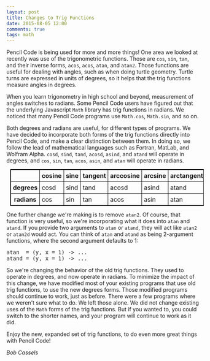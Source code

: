 ```yaml
---
layout: post
title: Changes to Trig Functions
date: 2015-08-05 12:00
comments: true
tags: math
---
```


Pencil Code is being used for more and more things! One area we looked at recently was use of the trigonometric functions.
Those are `cos`, `sin`, `tan`, and their inverse forms, `acos`, `acos`, `atan`, and `atan2`. Those functions are useful
for dealing with angles, such as when doing turtle geometry. Turtle turns are expressed in units of degrees, so it helps
that the trig functions measure angles in degrees.

When you learn trigonometry in high school and beyond, measurement of angles switches to radians. Some Pencil Code users
have figured out that the underlying Javascript `Math` library has trig functions in radians. We noticed that
many Pencil Code programs use `Math.cos`, `Math.sin`, and so on.

Both degrees and radians are useful, for different types of programs. We have decided to incorporate both forms of the
trig functions directly into Pencil Code, and make a clear distinction between them. In doing so, we follow the lead of
mathematical languages such as Fortran, MatLab, and Wolfram Alpha. `cosd`, `sind`, `tand`, `acosd`, `asind`, and `atand`
will operate in degrees, and `cos`, `sin`, `tan`, `acos`, `asin`, and `atan` will operate in radians.

<style>
  table {
      margin: 10px;
  }
  table, th, td {
      border: 1px solid black;
      border-collapse: collapse;
  }
  th, td {
      padding: 5px;
  }
</style>
<table>
  <tr>
    <th></th>
    <th>cosine</th>
    <th>sine</th>
    <th>tangent</th>
    <th>arccosine</th>
    <th>arcsine</th>
    <th>arctangent</th>
  </tr>
  <tr>
    <th>degrees</th>
    <td>cosd</td>
    <td>sind</td>
    <td>tand</td>
    <td>acosd</td>
    <td>asind</td>
    <td>atand</td>
  </tr>
  <tr>
    <th>radians</th>
    <td>cos</td>
    <td>sin</td>
    <td>tan</td>
    <td>acos</td>
    <td>asin</td>
    <td>atan</td>
  </tr>
</table>

One further change we're making is to remove `atan2`. Of course, that function is very useful, so we're
incorporating what it does into `atan` and `atand`. If you provide two arguments to `atan`
or `atand`, they will act like `atan2` or `atan2d` would act. You can think of
`atan` and `atand` as being 2-argument functions, where the second argument defaults to 1:

<pre class="examp">
atan  = (y, x = 1) -> ...
atand = (y, x = 1) -> ...
</pre>

So we're changing the behavior of the old trig functions. They used to operate in degrees, and now operate in radians.
To minimize the impact of this change, we have modified most of your existing programs that use old trig functions, to use
the new degrees forms. Those modified programs should continue to work, just as before. There were a few programs where we
weren't sure what to do. We left those alone. We did not change existing uses of the `Math` forms of the trig
functions. But if you wanted to, you could switch to the shorter names, and your program will continue to work as it did.

Enjoy the new, expanded set of trig functions, to do even more great things with Pencil Code!

<address>Bob Cassels</address>
